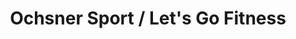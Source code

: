 ---
title: "Ochsner Sport / Let's Go Fitness"
url: /collombey/ochsner-sport-lets-go-fitness/
shop: Einkaufszentrum
---